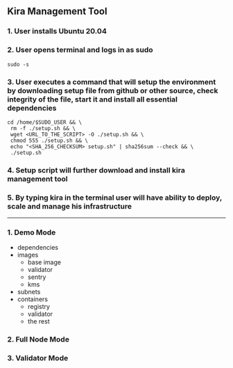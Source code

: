 ## Kira Management Tool

### 1. User installs Ubuntu 20.04

### 2. User opens terminal and logs in as sudo

```
sudo -s
```

### 3. User executes a command that will setup the environment by downloading setup file from github or other source, check integrity of the file, start it and install all essential dependencies

```
cd /home/$SUDO_USER && \
 rm -f ./setup.sh && \
 wget <URL_TO_THE_SCRIPT> -O ./setup.sh && \
 chmod 555 ./setup.sh && \
 echo "<SHA_256_CHECKSUM> setup.sh" | sha256sum --check && \
 ./setup.sh
```

### 4. Setup script will further download and install kira management tool

### 5. By typing kira in the terminal user will have ability to deploy, scale and manage his infrastructure

---

### 1. Demo Mode

- dependencies
- images
  - base image
  - validator
  - sentry
  - kms
- subnets
- containers
  - registry
  - validator
  - the rest

### 2. Full Node Mode

### 3. Validator Mode
